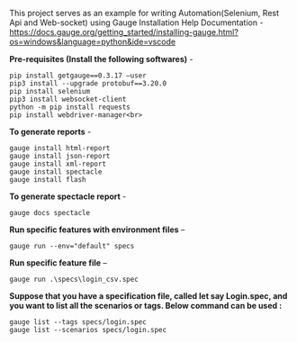 This project serves as an example for writing Automation(Selenium, Rest Api and Web-socket) using Gauge
Installation Help Documentation - https://docs.gauge.org/getting_started/installing-gauge.html?os=windows&language=python&ide=vscode

**Pre-requisites (Install the following softwares)** -

	pip install getgauge==0.3.17 –user
	pip3 install --upgrade protobuf==3.20.0
	pip install selenium
	pip3 install websocket-client
	python -m pip install requests
	pip install webdriver-manager<br>
  
**To generate reports** - 

	gauge install html-report
	gauge install json-report
	gauge install xml-report
	gauge install spectacle
	gauge install flash

**To generate spectacle report** -

	gauge docs spectacle

**Run specific features with environment files** –  

	gauge run --env="default" specs
	
**Run specific feature file** – 

	gauge run .\specs\login_csv.spec


**Suppose that you have a specification file, called let say Login.spec, and you want to list all the scenarios or tags. Below command can be used :**

	gauge list --tags specs/login.spec
	gauge list --scenarios specs/login.spec
